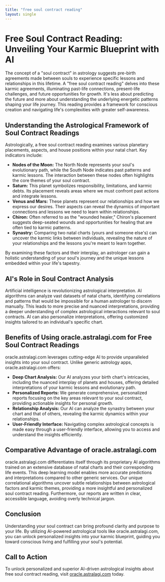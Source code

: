 ```yaml
---
title: "free soul contract reading"
layout: single
---
```


# Free Soul Contract Reading: Unveiling Your Karmic Blueprint with AI

The concept of a "soul contract" in astrology suggests pre-birth agreements made between souls to experience specific lessons and relationships in this lifetime.  A "free soul contract reading" delves into these karmic agreements, illuminating past-life connections, present-life challenges, and future opportunities for growth. It's less about predicting the future and more about understanding the underlying energetic patterns shaping your life journey.  This reading provides a framework for conscious creation and navigating life's complexities with greater self-awareness.

## Understanding the Astrological Framework of Soul Contract Readings

Astrologically, a free soul contract reading examines various planetary placements, aspects, and house positions within your natal chart.  Key indicators include:

* **Nodes of the Moon:** The North Node represents your soul's evolutionary path, while the South Node indicates past patterns and karmic lessons. The interaction between these nodes often highlights the core themes of your soul contract.
* **Saturn:**  This planet symbolizes responsibility, limitations, and karmic debts.  Its placement reveals areas where we must confront past actions and integrate lessons.
* **Venus and Mars:** These planets represent our relationships and how we express our desires. Their aspects can reveal the dynamics of important connections and lessons we need to learn within relationships.
* **Chiron:** Often referred to as the "wounded healer," Chiron's placement suggests deep-seated wounds and opportunities for healing that are often tied to karmic patterns.
* **Synastry:** Comparing two natal charts (yours and someone else's) can uncover the karmic links between individuals, revealing the nature of your relationships and the lessons you're meant to learn together.

By examining these factors and their interplay, an astrologer can gain a holistic understanding of your soul's journey and the unique lessons embedded within your life's tapestry.

## AI's Role in Soul Contract Analysis

Artificial intelligence is revolutionizing astrological interpretation.  AI algorithms can analyze vast datasets of natal charts, identifying correlations and patterns that would be impossible for a human astrologer to discern manually.  This leads to more precise and nuanced interpretations, providing a deeper understanding of complex astrological interactions relevant to soul contracts.  AI can also personalize interpretations, offering customized insights tailored to an individual's specific chart.

## Benefits of Using oracle.astralagi.com for Free Soul Contract Readings

oracle.astralagi.com leverages cutting-edge AI to provide unparalleled insights into your soul contract.  Unlike generic astrology apps, oracle.astralagi.com offers:

* **Deep Chart Analysis:** Our AI analyzes your birth chart's intricacies, including the nuanced interplay of planets and houses, offering detailed interpretations of your karmic lessons and evolutionary path.
* **Personalized Reports:** We generate comprehensive, personalized reports focusing on the key areas relevant to your soul contract, providing actionable insights for personal growth.
* **Relationship Analysis:**  Our AI can analyze the synastry between your chart and that of others, revealing the karmic dynamics within your relationships.
* **User-Friendly Interface:** Navigating complex astrological concepts is made easy through a user-friendly interface, allowing you to access and understand the insights efficiently.

## Comparative Advantage of oracle.astralagi.com

oracle.astralagi.com differentiates itself through its proprietary AI algorithms trained on an extensive database of natal charts and their corresponding life events.  This deep learning model enables more accurate predictions and interpretations compared to other generic services.  Our unique correlational algorithms uncover subtle relationships between astrological factors and karmic themes, providing a more insightful and personalized soul contract reading.  Furthermore, our reports are written in clear, accessible language, avoiding overly technical jargon.

## Conclusion

Understanding your soul contract can bring profound clarity and purpose to your life.  By utilizing AI-powered astrological tools like oracle.astralagi.com, you can unlock personalized insights into your karmic blueprint, guiding you toward conscious living and fulfilling your soul's potential.

## Call to Action

To unlock personalized and superior AI-driven astrological insights about free soul contract reading, visit [oracle.astralagi.com](https://oracle.astralagi.com) today.